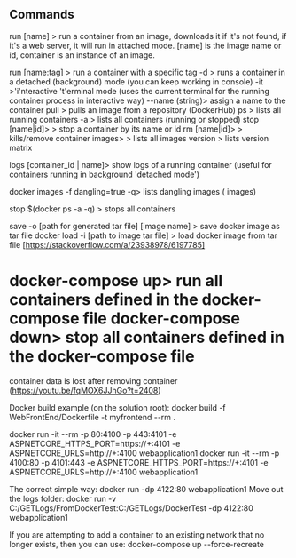 ## Commands

run	[name]	> run a container from an image, downloads it if it's not found, if it's a web server, it will run in attached mode. [name] is the image name or id, container is an instance of an image.

run [name:tag]	> run a container with a specific tag
	-d	> runs a container in a detached (background) mode (you can keep working in console)
	-it	>'i'nteractive 't'erminal mode (uses the current terminal for the running container process in interactive way)
	--name (string)> assign a name to the container
pull		> pulls an image from a repository (DockerHub)
ps 		> lists all running containers
	-a	> lists all containers (running or stopped)
stop [name|id]>	> stop a container by its name or id
rm [name|id]>	> kills/remove container
images>		> lists all images
version		> lists version matrix

logs [container_id | name]> show logs of a running container (useful for containers running in background 'detached mode')

docker images -f dangling=true -q> lists dangling images (<none> images)

stop $(docker ps -a -q)	> stops all containers

save -o [path for generated tar file] [image name] > save docker image as tar file
docker load -i [path to image tar file] > load docker image from tar file [https://stackoverflow.com/a/23938978/6197785]

docker-compose up> run all containers defined in the docker-compose file
docker-compose down> stop all containers defined in the docker-compose file
==============================

container data is lost after removing container (https://youtu.be/fqMOX6JJhGo?t=2408)

Docker build example (on the solution root):
	docker build -f WebFrontEnd/Dockerfile -t myfrontend --rm .

docker run -it --rm -p 80:4100 -p 443:4101 -e ASPNETCORE_HTTPS_PORT=https://+:4101 -e ASPNETCORE_URLS=http://+:4100 webapplication1
docker run -it --rm -p 4100:80 -p 4101:443 -e ASPNETCORE_HTTPS_PORT=https://+:4101 -e ASPNETCORE_URLS=http://+:4100 webapplication1

The correct simple way: 
	docker run -dp 4122:80 webapplication1
Move out the logs folder:
	docker run -v C:/GETLogs/FromDockerTest:C:/GETLogs/DockerTest -dp 4122:80 webapplication1


If you are attempting to add a container to an existing network that no longer exists, then you can use:
	docker-compose up --force-recreate
